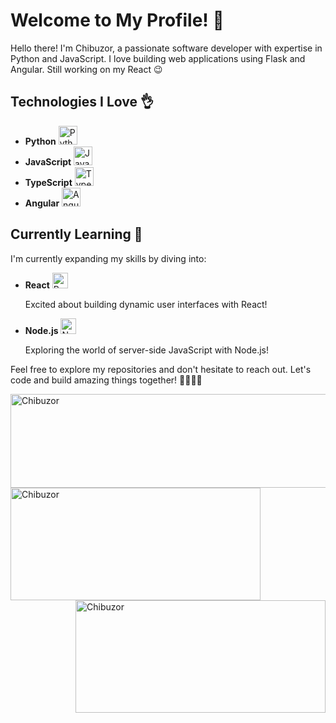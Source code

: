 

<!--

Here are some ideas to get you started:

- 🔭 I’m currently working on ...
- 🌱 I’m currently learning ...
- 👯 I’m looking to collaborate on ...
- 🤔 I’m looking for help with ...
- 💬 Ask me about ...
- 📫 How to reach me: ...
- 😄 Pronouns: ...
- ⚡ Fun fact: ...
-->


# Welcome to My Profile! 🚀

Hello there! I'm Chibuzor, a passionate software developer with expertise in Python and JavaScript. I love building web applications using Flask and Angular. Still working on my React 😉

## Technologies I Love 👌

- **Python** <img src="https://www.python.org/static/community_logos/python-logo.png" alt="Python Logo" width="30"/>
- **JavaScript** <img src="https://upload.wikimedia.org/wikipedia/commons/6/6a/JavaScript-logo.png" alt="JavaScript Logo" width="30"/>
- **TypeScript** <img src="https://seeklogo.com/images/T/typescript-logo-B29A3F462D-seeklogo.com.png" alt="TypeScript Logo" width="30"/>
- **Angular** <img src="https://angular.io/assets/images/logos/angular/angular.png" alt="Angular Logo" width="30"/>
<!-- **Flask** <img src="https://flask.palletsprojects.com/en/2.1.x/_images/flask-logo.png" alt="Flask Logo" width="30"/> -->
<!--
## My Projects

- [Project 1](link-to-project1): A brief description of your project.
- [Project 2](link-to-project2): Another exciting project you've worked on.
-->

<!--
- Portfolio: [Your Portfolio](link-to-portfolio)
-->

## Currently Learning 🌱
I'm currently expanding my skills by diving into:


- **React** <img src="https://upload.wikimedia.org/wikipedia/commons/thumb/a/a7/React-icon.svg/1280px-React-icon.svg.png" alt="React Logo" width="25"/>
  
  Excited about building dynamic user interfaces with React!

- **Node.js** <img src="https://upload.wikimedia.org/wikipedia/commons/thumb/d/d9/Node.js_logo.svg/1280px-Node.js_logo.svg.png" alt="Node.js Logo" width="25"/>
  
  Exploring the world of server-side JavaScript with Node.js!

Feel free to explore my repositories and don't hesitate to reach out. Let's code and build amazing things together! 👩‍💻👨‍💻

<img align="left" src="https://github-readme-stats.vercel.app/api/top-langs?username=chibuzor9&show_icons=true&locale=en&layout=compact" alt="Chibuzor" height="150" width="700" />

<img align="center" src="https://github-readme-stats.vercel.app/api?username=chibuzor9&show_icons=true&locale=en" alt="Chibuzor" height="180" width="400"/>

<img align="right" src="https://github-readme-streak-stats.herokuapp.com/?user=chibuzor9&theme=default" alt="Chibuzor" height="180" width="400"/>


